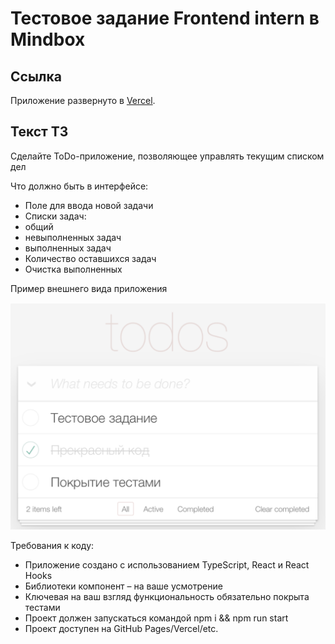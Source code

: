 # Тестовое задание Frontend intern в Mindbox 

## Ссылка

Приложение развернуто в [Vercel](https://mindbox-frontend-testtask.vercel.app/).

## Текст ТЗ

Сделайте ToDo-приложение, позволяющее управлять текущим списком дел

Что должно быть в интерфейсе:

- Поле для ввода новой задачи
- Списки задач:
- общий
- невыполненных задач
- выполненных задач
- Количество оставшихся задач
- Очистка выполненных

Пример внешнего вида приложения

![Пример интерфейса](ui.png)
 
Требования к коду:

- Приложение создано с использованием TypeScript, React и React Hooks
- Библиотеки компонент – на ваше усмотрение
- Ключевая на ваш взгляд функциональность обязательно покрыта тестами
- Проект должен запускаться командой npm i && npm run start
- Проект доступен на GitHub Pages/Vercel/etc.
